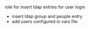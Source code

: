 role for insert ldap entries for user login

- insert ldap group and people entry
- add users configured in vars file